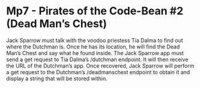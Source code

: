 # Mp7 - Pirates of the Code-Bean #2 (Dead Man’s Chest)
Jack Sparrow must talk with the voodoo priestess Tia Dalma to find out where the Dutchman is. Once he has its location, he will find the Dead Man’s Chest and say what he found inside. The Jack Sparrow app must send a get request to Tia Dalma’s /dutchman endpoint. It will then receive the URL of the Dutchman’s app. Once recovered, Jack Sparrow will perform a get request to the Dutchman’s /deadmanschest endpoint to obtain it and display a string that will be stored within. 
